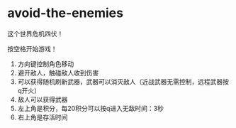 # avoid-the-enemies
这个世界危机四伏！

按空格开始游戏！

1. 方向键控制角色移动
2. 避开敌人，触碰敌人收到伤害
3. 可以获得随机刷新武器，武器可以消灭敌人（近战武器无需控制，远程武器按q开火）
4. 敌人可以获得武器
5. 左上角是积分，每20积分可以按q进入无敌时间：3秒
6. 右上角是存活时间
